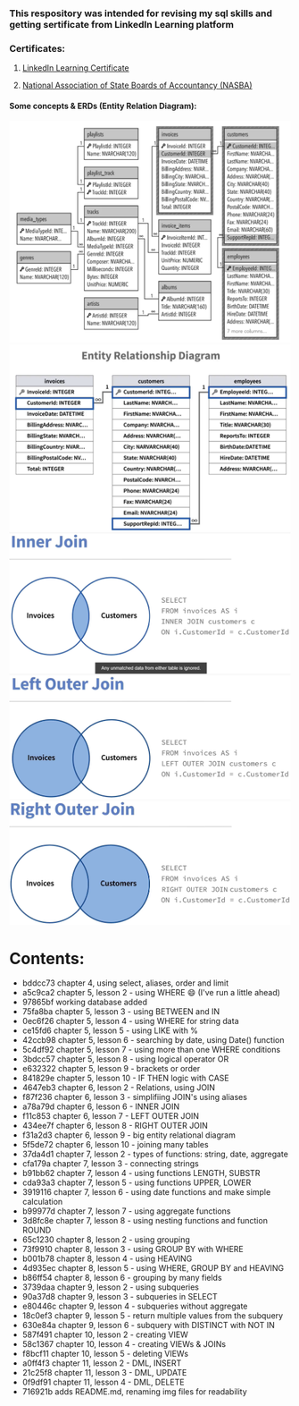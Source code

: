### This respository was intended for revising my sql skills and getting sertificate from LinkedIn Learning platform

### Certificates:

1. [LinkedIn Learning Certificate](https://www.linkedin.com/learning/certificates/548f7d358b11c39bce0c621fe7fe6b908c61f00c7106c7cf47a66c6c1b94617c)

2. [National Association of State Boards of Accountancy (NASBA)](https://www.linkedin.com/learning/certificates/3a7a9729dceac85c10dfaa50187d9d1329dc2ed7d060e4321707a44221d3c004)

#### Some concepts & ERDs (Entity Relation Diagram):

![Full ERD of the project](img/full-erd-schema.png)
![Invoices Customers Employees er-diagram](img/invoices-customers-employees-er-diagram.png)
![Inner join](img/inner-join.png)
![Left outer join](img/left-outer-join.png)
![Right outer join](img/right-outer-join.png)

Contents:
===========================================================
* bddcc73 chapter 4, using select, aliases, order and limit
* a5c9ca2 chapter 5, lesson 2 - using WHERE 😄 (I've run a little ahead)
* 97865bf working database added
* 75fa8ba chapter 5, lesson 3 - using BETWEEN and IN
* 0ec6f26 chapter 5, lesson 4 - using WHERE for string data
* ce15fd6 chapter 5, lesson 5 - using LIKE with %
* 42ccb98 chapter 5, lesson 6 - searching by date, using Date() function
* 5c4df92 chapter 5, lesson 7 - using more than one WHERE conditions
* 3bdcc57 chapter 5, lesson 8 - using logical operator OR
* e632322 chapter 5, lesson 9 - brackets or order
* 841829e chapter 5, lesson 10 - IF THEN logic with CASE
* 4647eb3 chapter 6, lesson 2 - Relations, using JOIN
* f87f236 chapter 6, lesson 3 - simplifiing JOIN's using aliases
* a78a79d chapter 6, lesson 6 - INNER JOIN
* f11c853 chapter 6, lesson 7 - LEFT OUTER JOIN
* 434ee7f chapter 6, lesson 8 - RIGHT OUTER JOIN
* f31a2d3 chapter 6, lesson 9 - big entity relational diagram
* 5f5de72 chapter 6, lesson 10 - joining many tables
* 37da4d1 chapter 7, lesson 2 - types of functions: string, date, aggregate
* cfa179a chapter 7, lesson 3 - connecting strings
* b91bb62 chapter 7, lesson 4 - using functions LENGTH, SUBSTR
* cda93a3 chapter 7, lesson 5 - using functions UPPER, LOWER
* 3919116 chapter 7, lesson 6 - using date functions and make simple calculation
* b99977d chapter 7, lesson 7 - using aggregate functions
* 3d8fc8e chapter 7, lesson 8 - using nesting  functions and function ROUND
* 65c1230 chapter 8, lesson 2 - using grouping
* 73f9910 chapter 8, lesson 3 - using GROUP BY with WHERE
* b001b78 chapter 8, lesson 4 - using HEAVING
* 4d935ec chapter 8, lesson 5 - using WHERE, GROUP BY and HEAVING
* b86ff54 chapter 8, lesson 6 - grouping by many fields
* 3739daa chapter 9, lesson 2 - using subqueries
* 90a37d8 chapter 9, lesson 3 - subqueries in SELECT
* e80446c chapter 9, lesson 4 - subqueries without aggregate
* 18c0ef3 chapter 9, lesson 5 - return multiple values from the subquery
* 630e84a chapter 9, lesson 6 - subquery with DISTINCT with NOT IN
* 587f491 chapter 10, lesson 2 - creating VIEW
* 58c1367 chapter 10, lesson 4 - creating VIEWs & JOINs
* f8bcf11 chapter 10, lesson 5 - deleting VIEWs
* a0ff4f3 chapter 11, lesson 2 - DML, INSERT
* 21c25f8 chapter 11, lesson 3 - DML, UPDATE
* 0f9df91 chapter 11, lesson 4 - DML, DELETE
* 716921b adds README.md, renaming img files for readability